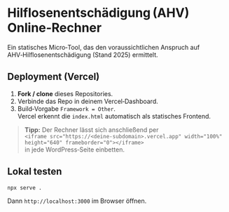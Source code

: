 # Hilflosenentschädigung (AHV) Online‑Rechner

Ein statisches Micro‑Tool, das den voraussichtlichen Anspruch auf AHV‑Hilflosenentschädigung
(Stand 2025) ermittelt.

## Deployment (Vercel)

1. **Fork / clone** dieses Repositories.
2. Verbinde das Repo in deinem Vercel‑Dashboard.
3. Build‑Vorgabe `Framework = Other`.  
   Vercel erkennt die `index.html` automatisch als statisches Frontend.

> **Tipp:** Der Rechner lässt sich anschließend per  
> `<iframe src="https://<deine‑subdomain>.vercel.app" width="100%" height="640" frameborder="0"></iframe>`  
> in jede WordPress‑Seite einbetten.

## Lokal testen

```bash
npx serve .
```

Dann `http://localhost:3000` im Browser öffnen.